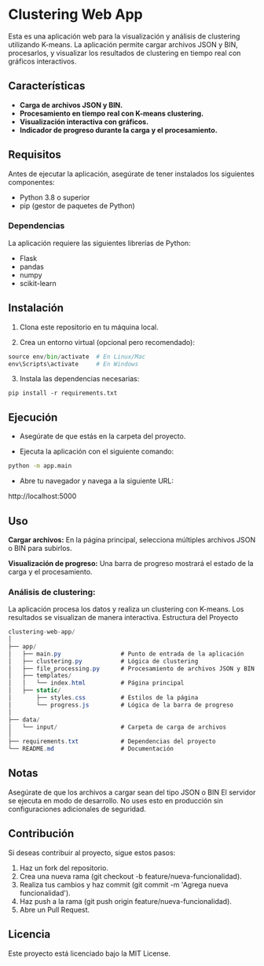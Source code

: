 # Clustering Web App

Esta es una aplicación web para la visualización y análisis de clustering utilizando K-means. La aplicación permite cargar archivos JSON y BIN, procesarlos, y visualizar los resultados de clustering en tiempo real con gráficos interactivos.

## Características

- **Carga de archivos JSON y BIN.**
- **Procesamiento en tiempo real con K-means clustering.**
- **Visualización interactiva con gráficos.**
- **Indicador de progreso durante la carga y el procesamiento.**

## Requisitos

Antes de ejecutar la aplicación, asegúrate de tener instalados los siguientes componentes:

- Python 3.8 o superior
- pip (gestor de paquetes de Python)

### Dependencias

La aplicación requiere las siguientes librerías de Python:

- Flask
- pandas
- numpy
- scikit-learn

## Instalación

1. Clona este repositorio en tu máquina local.

2. Crea un entorno virtual (opcional pero recomendado):

```python -m venv env
source env/bin/activate  # En Linux/Mac
env\Scripts\activate     # En Windows
```
3. Instala las dependencias necesarias:
```
pip install -r requirements.txt
```
## Ejecución
- Asegúrate de que estás en la carpeta del proyecto.

- Ejecuta la aplicación con el siguiente comando:

```bash
python -m app.main
```
- Abre tu navegador y navega a la siguiente URL:

http://localhost:5000

## Uso
**Cargar archivos:**
En la página principal, selecciona múltiples archivos JSON o BIN para subirlos.

**Visualización de progreso:**
Una barra de progreso mostrará el estado de la carga y el procesamiento.

### Análisis de clustering:

La aplicación procesa los datos y realiza un clustering con K-means.
Los resultados se visualizan de manera interactiva.
Estructura del Proyecto
```csharp
clustering-web-app/
│
├── app/
│   ├── main.py                 # Punto de entrada de la aplicación
│   ├── clustering.py           # Lógica de clustering
│   ├── file_processing.py      # Procesamiento de archivos JSON y BIN
│   ├── templates/
│   │   └── index.html          # Página principal
│   ├── static/
│       ├── styles.css          # Estilos de la página
│       └── progress.js         # Lógica de la barra de progreso
│
├── data/
│   └── input/                  # Carpeta de carga de archivos
│
├── requirements.txt            # Dependencias del proyecto
└── README.md                   # Documentación
```
## Notas
Asegúrate de que los archivos a cargar sean del tipo JSON o BIN
El servidor se ejecuta en modo de desarrollo.
No uses esto en producción sin configuraciones adicionales de seguridad.
## Contribución
Si deseas contribuir al proyecto, sigue estos pasos:

1. Haz un fork del repositorio.
2. Crea una nueva rama (git checkout -b feature/nueva-funcionalidad).
3. Realiza tus cambios y haz commit (git commit -m 'Agrega nueva funcionalidad').
4. Haz push a la rama (git push origin feature/nueva-funcionalidad).
5. Abre un Pull Request.
## Licencia
Este proyecto está licenciado bajo la MIT License.